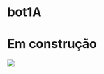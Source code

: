 # bot1A
<h1> Em construção</h1>
<div style="margin-left: auto; margin-right: auto; border-radius: 50px">
<img src="http://img.shields.io/static/v1?label=STATUS&message=EM%20DESENVOLVIMENTO&color=GREEN&style=for-the-badge"/>
</div>
